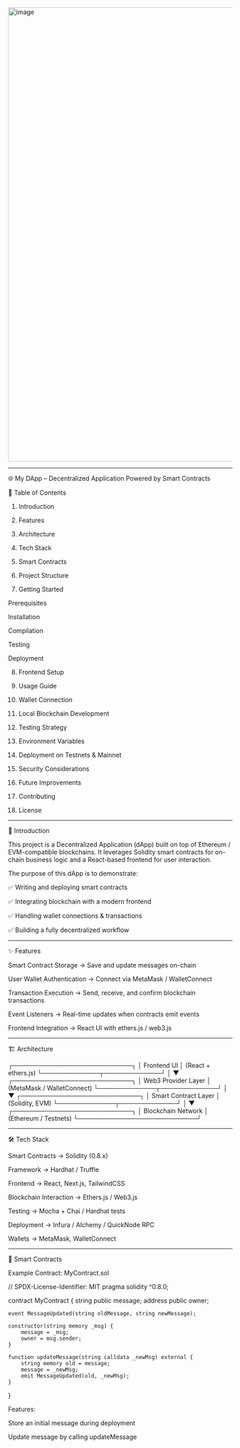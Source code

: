 <img width="1920" height="1020" alt="image" src="https://github.com/user-attachments/assets/2ffafbe3-17dc-45f4-968a-99af1fe6dfc8" />





---

🌐 My DApp – Decentralized Application Powered by Smart Contracts

📌 Table of Contents

1. Introduction


2. Features


3. Architecture


4. Tech Stack


5. Smart Contracts


6. Project Structure


7. Getting Started

Prerequisites

Installation

Compilation

Testing

Deployment



8. Frontend Setup


9. Usage Guide


10. Wallet Connection


11. Local Blockchain Development


12. Testing Strategy


13. Environment Variables


14. Deployment on Testnets & Mainnet


15. Security Considerations


16. Future Improvements


17. Contributing


18. License




---

🚀 Introduction

This project is a Decentralized Application (dApp) built on top of Ethereum / EVM-compatible blockchains.
It leverages Solidity smart contracts for on-chain business logic and a React-based frontend for user interaction.

The purpose of this dApp is to demonstrate:

✅ Writing and deploying smart contracts

✅ Integrating blockchain with a modern frontend

✅ Handling wallet connections & transactions

✅ Building a fully decentralized workflow



---

✨ Features

Smart Contract Storage → Save and update messages on-chain

User Wallet Authentication → Connect via MetaMask / WalletConnect

Transaction Execution → Send, receive, and confirm blockchain transactions

Event Listeners → Real-time updates when contracts emit events

Frontend Integration → React UI with ethers.js / web3.js



---

🏗️ Architecture

┌───────────────────────────┐
   │        Frontend UI        │ (React + ethers.js)
   └─────────────┬─────────────┘
                 │
                 ▼
   ┌───────────────────────────┐
   │     Web3 Provider Layer   │ (MetaMask / WalletConnect)
   └─────────────┬─────────────┘
                 │
                 ▼
   ┌───────────────────────────┐
   │     Smart Contract Layer  │ (Solidity, EVM)
   └─────────────┬─────────────┘
                 │
                 ▼
   ┌───────────────────────────┐
   │   Blockchain Network      │ (Ethereum / Testnets)
   └───────────────────────────┘


---

🛠️ Tech Stack

Smart Contracts → Solidity (0.8.x)

Framework → Hardhat / Truffle

Frontend → React, Next.js, TailwindCSS

Blockchain Interaction → Ethers.js / Web3.js

Testing → Mocha + Chai / Hardhat tests

Deployment → Infura / Alchemy / QuickNode RPC

Wallets → MetaMask, WalletConnect



---

📜 Smart Contracts

Example Contract: MyContract.sol

// SPDX-License-Identifier: MIT
pragma solidity ^0.8.0;

contract MyContract {
    string public message;
    address public owner;

    event MessageUpdated(string oldMessage, string newMessage);

    constructor(string memory _msg) {
        message = _msg;
        owner = msg.sender;
    }

    function updateMessage(string calldata _newMsg) external {
        string memory old = message;
        message = _newMsg;
        emit MessageUpdated(old, _newMsg);
    }
}

Features:

Store an initial message during deployment

Update message by calling updateMessage



